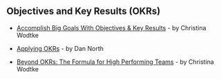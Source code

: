 ## Objectives and Key Results (OKRs)

- [Accomplish Big Goals With Objectives & Key Results](https://www.slideshare.net/futureinsights/accomplish-big-goals-with-objectives-key-results-christina-wodtke) - by Christina Wodtke

- [Applying OKRs](https://dannorth.net/2017/05/01/applying-okrs/) - by Dan North

- [Beyond OKRs: The Formula for High Performing Teams](http://eleganthack.com/beyond-okrs-the-formula-for-high-performing-teams/) - by Christina Wodtke